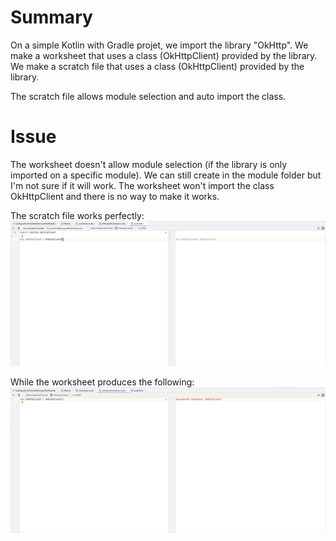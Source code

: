 # Summary

On a simple Kotlin with Gradle projet, we import the library "OkHttp".
We make a worksheet that uses a class (OkHttpClient) provided by the library.
We make a scratch file that uses a class (OkHttpClient) provided by the library.

The scratch file allows module selection and auto import the class.

# Issue

The worksheet doesn't allow module selection (if the library is only imported on a specific module).
We can still create in the module folder but I'm not sure if it will work.
The worksheet won't import the class OkHttpClient and there is no way to make it works.

The scratch file works perfectly:
![Scratch](https://raw.githubusercontent.com/NitroG42/WorksheetNoImportNoModule/master/assets/scratch.png)

While the worksheet produces the following:
![Worksheet](https://raw.githubusercontent.com/NitroG42/WorksheetNoImportNoModule/master/assets/worksheet.png)

